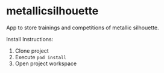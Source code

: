 # metallicsilhouette
App to store trainings and competitions of metallic silhouette.

Install Instructions:
1) Clone project
2) Execute `pod install`
3) Open project workspace
